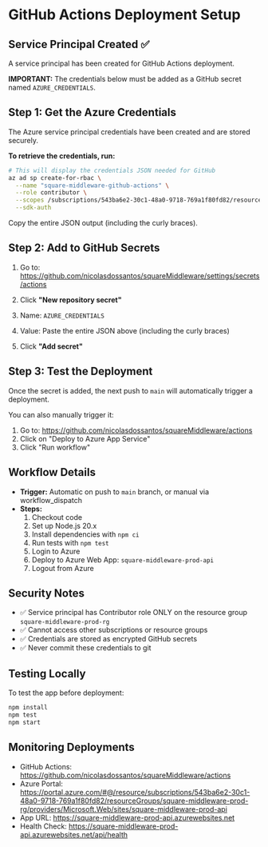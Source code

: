 # GitHub Actions Deployment Setup

## Service Principal Created ✅

A service principal has been created for GitHub Actions deployment.

**IMPORTANT:** The credentials below must be added as a GitHub secret named `AZURE_CREDENTIALS`.

## Step 1: Get the Azure Credentials

The Azure service principal credentials have been created and are stored securely.

**To retrieve the credentials, run:**

```bash
# This will display the credentials JSON needed for GitHub
az ad sp create-for-rbac \
  --name "square-middleware-github-actions" \
  --role contributor \
  --scopes /subscriptions/543ba6e2-30c1-48a0-9718-769a1f80fd82/resourceGroups/square-middleware-prod-rg \
  --sdk-auth
```

Copy the entire JSON output (including the curly braces).

## Step 2: Add to GitHub Secrets

1. Go to: https://github.com/nicolasdossantos/squareMiddleware/settings/secrets/actions

2. Click **"New repository secret"**

3. Name: `AZURE_CREDENTIALS`

4. Value: Paste the entire JSON above (including the curly braces)

5. Click **"Add secret"**

## Step 3: Test the Deployment

Once the secret is added, the next push to `main` will automatically trigger a deployment.

You can also manually trigger it:
1. Go to: https://github.com/nicolasdossantos/squareMiddleware/actions
2. Click on "Deploy to Azure App Service"
3. Click "Run workflow"

## Workflow Details

- **Trigger:** Automatic on push to `main` branch, or manual via workflow_dispatch
- **Steps:**
  1. Checkout code
  2. Set up Node.js 20.x
  3. Install dependencies with `npm ci`
  4. Run tests with `npm test`
  5. Login to Azure
  6. Deploy to Azure Web App: `square-middleware-prod-api`
  7. Logout from Azure

## Security Notes

- ✅ Service principal has Contributor role ONLY on the resource group `square-middleware-prod-rg`
- ✅ Cannot access other subscriptions or resource groups
- ✅ Credentials are stored as encrypted GitHub secrets
- ✅ Never commit these credentials to git

## Testing Locally

To test the app before deployment:
```bash
npm install
npm test
npm start
```

## Monitoring Deployments

- GitHub Actions: https://github.com/nicolasdossantos/squareMiddleware/actions
- Azure Portal: https://portal.azure.com/#@/resource/subscriptions/543ba6e2-30c1-48a0-9718-769a1f80fd82/resourceGroups/square-middleware-prod-rg/providers/Microsoft.Web/sites/square-middleware-prod-api
- App URL: https://square-middleware-prod-api.azurewebsites.net
- Health Check: https://square-middleware-prod-api.azurewebsites.net/api/health

